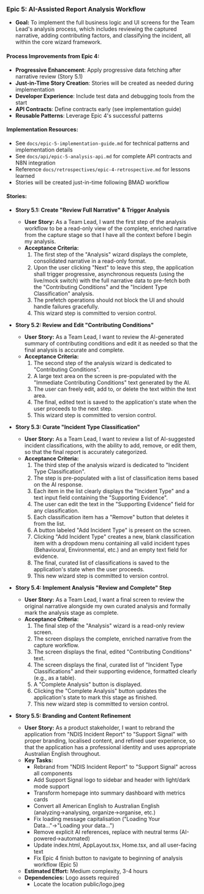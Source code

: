 ### Epic 5: AI-Assisted Report Analysis Workflow

- **Goal:** To implement the full business logic and UI screens for the Team Lead's analysis process, which includes reviewing the captured narrative, adding contributing factors, and classifying the incident, all within the core wizard framework.

#### Process Improvements from Epic 4:
- **Progressive Enhancement**: Apply progressive data fetching after narrative review (Story 5.1)
- **Just-in-Time Story Creation**: Stories will be created as needed during implementation
- **Developer Experience**: Include test data and debugging tools from the start
- **API Contracts**: Define contracts early (see implementation guide)
- **Reusable Patterns**: Leverage Epic 4's successful patterns

#### Implementation Resources:
- See `docs/epic-5-implementation-guide.md` for technical patterns and implementation details
- See `docs/api/epic-5-analysis-api.md` for complete API contracts and N8N integration
- Reference `docs/retrospectives/epic-4-retrospective.md` for lessons learned
- Stories will be created just-in-time following BMAD workflow

#### Stories:

- **Story 5.1: Create "Review Full Narrative" & Trigger Analysis**

  - **User Story:** As a Team Lead, I want the first step of the analysis workflow to be a read-only view of the complete, enriched narrative from the capture stage so that I have all the context before I begin my analysis.
  - **Acceptance Criteria:**
    1.  The first step of the "Analysis" wizard displays the complete, consolidated narrative in a read-only format.
    2.  Upon the user clicking "Next" to leave this step, the application shall trigger progressive, asynchronous requests (using the live/mock switch) with the full narrative data to pre-fetch both the "Contributing Conditions" and the "Incident Type Classification" analysis.
    3.  The prefetch operations should not block the UI and should handle failures gracefully.
    4.  This wizard step is committed to version control.

- **Story 5.2: Review and Edit "Contributing Conditions"**

  - **User Story:** As a Team Lead, I want to review the AI-generated summary of contributing conditions and edit it as needed so that the final analysis is accurate and complete.
  - **Acceptance Criteria:**
    1.  The second step of the analysis wizard is dedicated to "Contributing Conditions".
    2.  A large text area on the screen is pre-populated with the "Immediate Contributing Conditions" text generated by the AI.
    3.  The user can freely edit, add to, or delete the text within the text area.
    4.  The final, edited text is saved to the application's state when the user proceeds to the next step.
    5.  This wizard step is committed to version control.

- **Story 5.3: Curate "Incident Type Classification"**

  - **User Story:** As a Team Lead, I want to review a list of AI-suggested incident classifications, with the ability to add, remove, or edit them, so that the final report is accurately categorized.
  - **Acceptance Criteria:**
    1.  The third step of the analysis wizard is dedicated to "Incident Type Classification".
    2.  The step is pre-populated with a list of classification items based on the AI response.
    3.  Each item in the list clearly displays the "Incident Type" and a text input field containing the "Supporting Evidence".
    4.  The user can edit the text in the "Supporting Evidence" field for any classification.
    5.  Each classification item has a "Remove" button that deletes it from the list.
    6.  A button labeled "Add Incident Type" is present on the screen.
    7.  Clicking "Add Incident Type" creates a new, blank classification item with a dropdown menu containing all valid incident types (Behavioural, Environmental, etc.) and an empty text field for evidence.
    8.  The final, curated list of classifications is saved to the application's state when the user proceeds.
    9.  This new wizard step is committed to version control.

- **Story 5.4: Implement Analysis "Review and Complete" Step**
  - **User Story:** As a Team Lead, I want a final screen to review the original narrative alongside my own curated analysis and formally mark the analysis stage as complete.
  - **Acceptance Criteria:**
    1.  The final step of the "Analysis" wizard is a read-only review screen.
    2.  The screen displays the complete, enriched narrative from the capture workflow.
    3.  The screen displays the final, edited "Contributing Conditions" text.
    4.  The screen displays the final, curated list of "Incident Type Classifications" and their supporting evidence, formatted clearly (e.g., as a table).
    5.  A "Complete Analysis" button is displayed.
    6.  Clicking the "Complete Analysis" button updates the application's state to mark this stage as finished.
    7.  This new wizard step is committed to version control.

- **Story 5.5: Branding and Content Refinement**
  - **User Story:** As a product stakeholder, I want to rebrand the application from "NDIS Incident Report" to "Support Signal" with proper branding, localised content, and refined user experience, so that the application has a professional identity and uses appropriate Australian English throughout.
  - **Key Tasks:**
    - Rebrand from "NDIS Incident Report" to "Support Signal" across all components
    - Add Support Signal logo to sidebar and header with light/dark mode support
    - Transform homepage into summary dashboard with metrics cards
    - Convert all American English to Australian English (analyzing→analysing, organize→organise, etc.)
    - Fix loading message capitalisation ("Loading Your Data..."→"Loading your data...")
    - Remove explicit AI references, replace with neutral terms (AI-powered→automated)
    - Update index.html, AppLayout.tsx, Home.tsx, and all user-facing text
    - Fix Epic 4 finish button to navigate to beginning of analysis workflow (Epic 5)
  - **Estimated Effort:** Medium complexity, 3-4 hours
  - **Dependencies:** Logo assets required
    - Locate the location public/logo.jpeg


